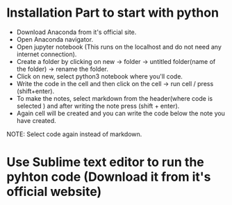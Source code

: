 # Installation Part to start with python

- Download Anaconda from it's official site.
- Open Anaconda navigator.
- Open jupyter notebook (This runs on the localhost and do not need any internet connection).
- Create a folder by clicking on new -> folder -> untitled folder(name of the folder) -> rename the folder.
- Click on new, select python3 notebook where you'll code.
- Write the code in the cell and then click on the cell -> run cell / press (shift+enter).
- To make the notes, select markdown from the header(where code is selected ) and after writing the note press (shift + enter).
- Again cell will be created and you can write the code below the note you have created.

NOTE: Select code again instead of markdown.

# Use Sublime text editor to run the pyhton code (Download it from it's official website)